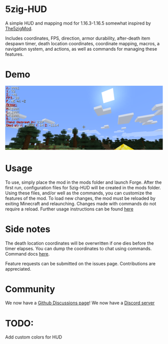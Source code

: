 # 5zig-HUD
A simple HUD and mapping mod for 1.16.3-1.16.5 somewhat inspired by [The5zigMod](https://github.com/5zig-reborn/The-5zig-Mod).

Includes coordinates, FPS, direction, armor durability, after-death item despawn timer, death location coordinates, coordinate mapping, macros, a navigation system, and actions, as well as commands for managing these features.

# Demo
![HUD Demo](https://github.com/varun-dhar/5zig-HUD/raw/main/demo.png)

# Usage
To use, simply place the mod in the mods folder and launch Forge. After the first run, configuration files for 5zig-HUD will be created in the mods folder. Using these files, and/or well as the commands, you can customize the features of the mod. To load new changes, the mod must be reloaded by exiting Minecraft and relaunching. Changes made with commands do not require a reload. Further usage instructions can be found [here](https://github.com/varun-dhar/5zig-HUD/wiki)

# Side notes
The death location coordinates will be overwritten if one dies before the timer elapses. You can dump the coordinates to chat using commands. Command docs [here](https://github.com/varun-dhar/5zig-HUD/wiki).  

Feature requests can be submitted on the issues page.
Contributions are appreciated.

# Community
We now have a [Github Discussions page](https://github.com/varun-dhar/5zig-HUD/discussions)!
We now have a [Discord server](https://discord.gg/wvBU8exFq3)

# TODO:
Add custom colors for HUD
